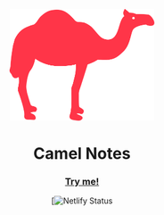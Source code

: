 <div align="center">
  <img src="./src/assets/camelnotes.svg" height="200px">
  <h1>Camel Notes</h1>
  
  <h3></h3>

  <a href="https://camelnotes.netlify.app/"><h3>Try me!</h3></a>

  [![Netlify Status]()

</div>
